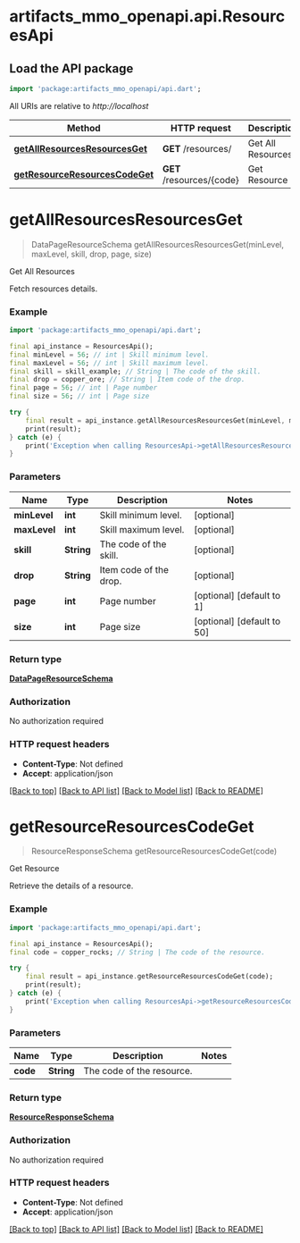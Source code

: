 # artifacts_mmo_openapi.api.ResourcesApi

## Load the API package
```dart
import 'package:artifacts_mmo_openapi/api.dart';
```

All URIs are relative to *http://localhost*

Method | HTTP request | Description
------------- | ------------- | -------------
[**getAllResourcesResourcesGet**](ResourcesApi.md#getallresourcesresourcesget) | **GET** /resources/ | Get All Resources
[**getResourceResourcesCodeGet**](ResourcesApi.md#getresourceresourcescodeget) | **GET** /resources/{code} | Get Resource


# **getAllResourcesResourcesGet**
> DataPageResourceSchema getAllResourcesResourcesGet(minLevel, maxLevel, skill, drop, page, size)

Get All Resources

Fetch resources details.

### Example
```dart
import 'package:artifacts_mmo_openapi/api.dart';

final api_instance = ResourcesApi();
final minLevel = 56; // int | Skill minimum level.
final maxLevel = 56; // int | Skill maximum level.
final skill = skill_example; // String | The code of the skill.
final drop = copper_ore; // String | Item code of the drop.
final page = 56; // int | Page number
final size = 56; // int | Page size

try {
    final result = api_instance.getAllResourcesResourcesGet(minLevel, maxLevel, skill, drop, page, size);
    print(result);
} catch (e) {
    print('Exception when calling ResourcesApi->getAllResourcesResourcesGet: $e\n');
}
```

### Parameters

Name | Type | Description  | Notes
------------- | ------------- | ------------- | -------------
 **minLevel** | **int**| Skill minimum level. | [optional] 
 **maxLevel** | **int**| Skill maximum level. | [optional] 
 **skill** | **String**| The code of the skill. | [optional] 
 **drop** | **String**| Item code of the drop. | [optional] 
 **page** | **int**| Page number | [optional] [default to 1]
 **size** | **int**| Page size | [optional] [default to 50]

### Return type

[**DataPageResourceSchema**](DataPageResourceSchema.md)

### Authorization

No authorization required

### HTTP request headers

 - **Content-Type**: Not defined
 - **Accept**: application/json

[[Back to top]](#) [[Back to API list]](../README.md#documentation-for-api-endpoints) [[Back to Model list]](../README.md#documentation-for-models) [[Back to README]](../README.md)

# **getResourceResourcesCodeGet**
> ResourceResponseSchema getResourceResourcesCodeGet(code)

Get Resource

Retrieve the details of a resource.

### Example
```dart
import 'package:artifacts_mmo_openapi/api.dart';

final api_instance = ResourcesApi();
final code = copper_rocks; // String | The code of the resource.

try {
    final result = api_instance.getResourceResourcesCodeGet(code);
    print(result);
} catch (e) {
    print('Exception when calling ResourcesApi->getResourceResourcesCodeGet: $e\n');
}
```

### Parameters

Name | Type | Description  | Notes
------------- | ------------- | ------------- | -------------
 **code** | **String**| The code of the resource. | 

### Return type

[**ResourceResponseSchema**](ResourceResponseSchema.md)

### Authorization

No authorization required

### HTTP request headers

 - **Content-Type**: Not defined
 - **Accept**: application/json

[[Back to top]](#) [[Back to API list]](../README.md#documentation-for-api-endpoints) [[Back to Model list]](../README.md#documentation-for-models) [[Back to README]](../README.md)


